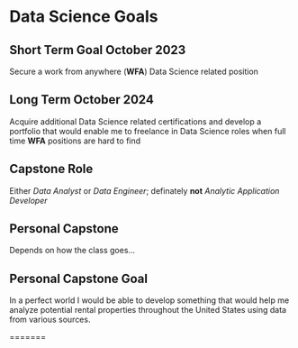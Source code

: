 # Data Science Goals

## Short Term Goal October 2023

Secure a work from anywhere (__WFA__) Data Science related position

## Long Term October 2024

Acquire additional Data Science related certifications and develop a portfolio that would enable me to freelance in Data Science roles when full time __WFA__ positions are hard to find

## Capstone Role

Either *Data Analyst* or *Data Engineer*; definately __not__ *Analytic Application Developer*

## Personal Capstone

Depends on how the class goes...

## Personal Capstone Goal

In a perfect world I would be able to develop something that would help me analyze potential rental properties throughout the United States using data from various sources.

=======
